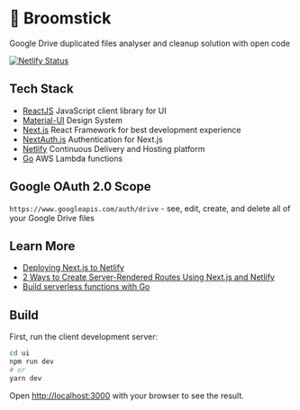 # 🧹 Broomstick

Google Drive duplicated files analyser and cleanup solution with open code

[![Netlify Status](https://api.netlify.com/api/v1/badges/1d7fa8c6-5fa6-4bb7-8cd8-6798c97867b6/deploy-status)](https://app.netlify.com/sites/google-drive-broomstick/deploys)

## Tech Stack

- [ReactJS](https://reactjs.org/) JavaScript client library for UI
- [Material-UI](https://material-ui.com/) Design System
- [Next.js](https://nextjs.org/) React Framework for best development experience
- [NextAuth.js](https://next-auth.js.org/) Authentication for Next.js
- [Netlify](https://www.netlify.com/) Continuous Delivery and Hosting platform
- [Go](https://github.com/aws/aws-lambda-go) AWS Lambda functions

## Google OAuth 2.0 Scope

`https://www.googleapis.com/auth/drive` - see, edit, create, and delete all of your Google Drive files

## Learn More

- [Deploying Next.js to Netlify](https://docs.netlify.com/configure-builds/common-configurations/#next-js)
- [2 Ways to Create Server-Rendered Routes Using Next.js and Netlify](https://www.netlify.com/blog/2020/06/10/2-ways-to-create-server-rendered-routes-using-next.js-and-netlify/)
- [Build serverless functions with Go](https://docs.netlify.com/functions/build-with-go/#synchronous-function-format)

## Build

First, run the client development server:

```bash
cd ui
npm run dev
# or
yarn dev
```

Open [http://localhost:3000](http://localhost:3000) with your browser to see the result.
